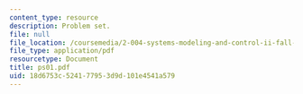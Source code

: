 ```yaml
---
content_type: resource
description: Problem set.
file: null
file_location: /coursemedia/2-004-systems-modeling-and-control-ii-fall-2007/18d6753c524177953d9d101e4541a579_ps01.pdf
file_type: application/pdf
resourcetype: Document
title: ps01.pdf
uid: 18d6753c-5241-7795-3d9d-101e4541a579
---
```

